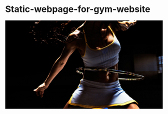 
# Static-webpage-for-gym-website


![Logo](https://github.com/RiyaVerma31/static-webpage-for-gym-website/blob/main/gym.jpg)

